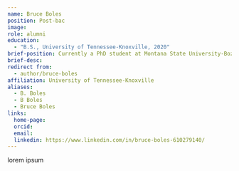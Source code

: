 ```yaml
---
name: Bruce Boles
position: Post-bac
image: 
role: alumni
education:
  - "B.S., University of Tennessee-Knoxville, 2020"
brief-position: Currently a PhD student at Montana State University-Bozeman
brief-desc: 
redirect from:
  - author/bruce-boles   
affiliation: University of Tennessee-Knoxville
aliases:
  - B. Boles
  - B Boles
  - Bruce Boles
links:
  home-page: 
  orcid:
  email:
  linkedin: https://www.linkedin.com/in/bruce-boles-610279140/
---
```


lorem ipsum

